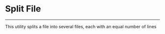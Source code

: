 # Split File
---

This utility splits a file into several files, each with an equal number of lines

